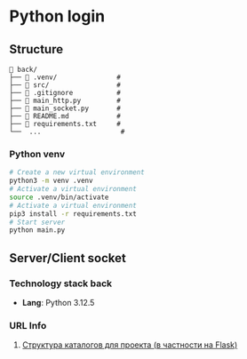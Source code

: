 # Python login

## Structure
```
📁 back/ 
├── 📁 .venv/               # 
├── 📁 src/                 # 
├── 📜 .gitignore           # 
├── 🐍 main_http.py         # 
├── 🐍 main_socket.py       # 
├── 📃 README.md            # 
├── 📜 requirements.txt     # 
└──  ...                    #
```

### Python venv
```bash
# Create a new virtual environment
python3 -m venv .venv
# Activate a virtual environment
source .venv/bin/activate
# Activate a virtual environment
pip3 install -r requirements.txt
# Start server
python main.py
```

## Server/Client socket

### Technology stack back
- **Lang**: Python 3.12.5

### URL Info

1. [Структура каталогов для проекта (в частности на Flask)](https://habr.com/ru/articles/421887/)  